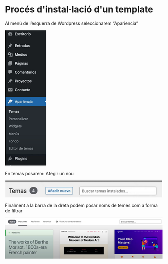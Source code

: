 # Procés d'instal·lació d'un template

<p>Al menú de l’esquerra de Wordpress seleccionarem “Apariencia”</p>

![Captura 1 template](../.Images/wordpress/Template1.png)

<p>En temas posarem: Afegir un nou</p>

![Captura 2 template](../.Images/wordpress/Template2.png)

<p>Finalment a la barra de la dreta podem posar noms de temes com a forma de filtrar</p>

![Captura 3 template](../.Images/wordpress/Template3.png)
